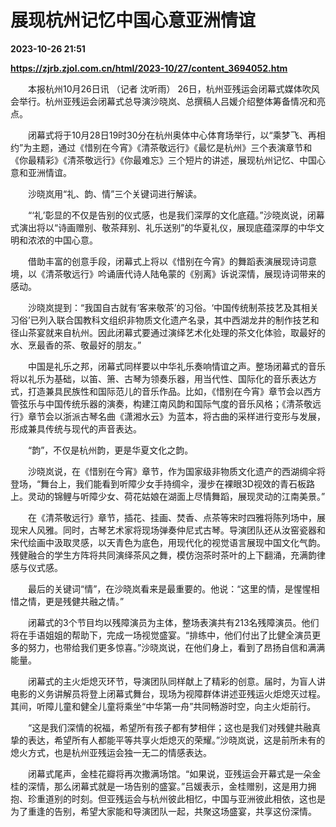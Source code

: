 # 展现杭州记忆中国心意亚洲情谊

**2023-10-26 21:51**

**https://zjrb.zjol.com.cn/html/2023-10/27/content_3694052.htm**

　　本报杭州10月26日讯 （记者 沈听雨） 26日，杭州亚残运会闭幕式媒体吹风会举行。杭州亚残运会闭幕式总导演沙晓岚、总撰稿人吕媛介绍整体筹备情况和亮点。

　　闭幕式将于10月28日19时30分在杭州奥体中心体育场举行，以“乘梦飞、再相约”为主题，通过《惜别在今宵》《清茶敬远行》《最忆是杭州》三个表演章节和《你最精彩》《清茶敬远行》《你最难忘》三个短片的讲述，展现杭州记忆、中国心意和亚洲情谊。

　　沙晓岚用“礼、韵、情”三个关键词进行解读。

　　“‘礼’彰显的不仅是告别的仪式感，也是我们深厚的文化底蕴。”沙晓岚说，闭幕式演出将以“诗画赠别、敬茶拜别、礼乐送别”的华夏礼仪，展现底蕴深厚的中华文明和浓浓的中国心意。

　　借助丰富的创意手段，闭幕式上将以《惜别在今宵》的舞蹈表演展现诗词意境，以《清茶敬远行》吟诵唐代诗人陆龟蒙的《别离》诉说深情，展现诗词带来的感动。

　　沙晓岚提到：“我国自古就有‘客来敬茶’的习俗。‘中国传统制茶技艺及其相关习俗’已列入联合国教科文组织非物质文化遗产名录，其中西湖龙井的制作技艺和径山茶宴就来自杭州。因此闭幕式要通过演绎艺术化处理的茶文化体验，取最好的水、烹最香的茶、敬最好的朋友。”

　　中国是礼乐之邦，闭幕式同样要以中华礼乐奏响情谊之声。整场闭幕式的音乐将以礼乐为基础，以笛、箫、古琴为领奏乐器，用当代性、国际化的音乐表达方式，打造兼具民族性和国际范儿的音乐作品。比如，《惜别在今宵》章节会以西方管弦乐与中国传统乐器的演奏，构建江南风韵和国际气度的音乐风格；《清茶敬远行》章节会以浙派古琴名曲《潇湘水云》为蓝本，将古曲的采样进行变形与发展，形成兼具传统与现代的声音表达。

　　“韵”，不仅是杭州韵，更是华夏文化之韵。

　　沙晓岚说，在《惜别在今宵》章节，作为国家级非物质文化遗产的西湖绸伞将登场，“舞台上，我们能看到听障少女手持绸伞，漫步在裸眼3D视效的青石板路上。灵动的锦鲤与听障少女、荷花姑娘在湖面上尽情舞蹈，展现灵动的江南美景。”

　　在《清茶敬远行》章节，插花、挂画、焚香、点茶等宋时四雅将陈列场中，展现宋人风雅。同时，古琴艺术家将现场弹奏仲尼式古琴。导演团队还从汝窑瓷器和宋代绘画中汲取灵感，以天青色为底色，用现代化的视觉语言展现中国文化气韵。残健融合的学生方阵将共同演绎茶风之舞，模仿泡茶时茶叶的上下翻涌，充满韵律感与仪式感。

　　最后的关键词“情”，在沙晓岚看来是最重要的。他说：“这里的情，是惺惺相惜之情，更是残健共融之情。”

　　闭幕式的3个节目均以残障演员为主体，整场表演共有213名残障演员。他们将在手语姐姐的帮助下，完成一场视觉盛宴。“排练中，他们付出了比健全演员更多的努力，也带给我们更多惊喜。”沙晓岚说，在他们身上，看到了昂扬自信和满满能量。

　　闭幕式的主火炬熄灭环节，导演团队同样献上了精彩的创意。届时，为盲人讲电影的义务讲解员将登上闭幕式舞台，现场为视障群体讲述亚残运火炬熄灭过程。其间，听障儿童和健全儿童将乘坐“中华第一舟”共同畅游时空，向主火炬前行。

　　“这是我们深情的祝福，希望所有孩子都有梦相伴；这也是我们对残健共融真挚的表达，希望所有人都能平等共享火炬熄灭的荣耀。”沙晓岚说，这是前所未有的熄火方式，也是杭州亚残运会独一无二的情感表达。

　　闭幕式尾声，金桂花瓣将再次撒满场馆。“如果说，亚残运会开幕式是一朵金桂的深情，那么闭幕式就是一场告别的盛宴。”吕媛表示，金桂赠别，这是用力拥抱、珍重道别的时刻。但亚残运会与杭州彼此相忆，中国与亚洲彼此相依，这也是为了重逢的告别，希望大家能和导演团队一起，共聚这场盛宴，共享这份深情。